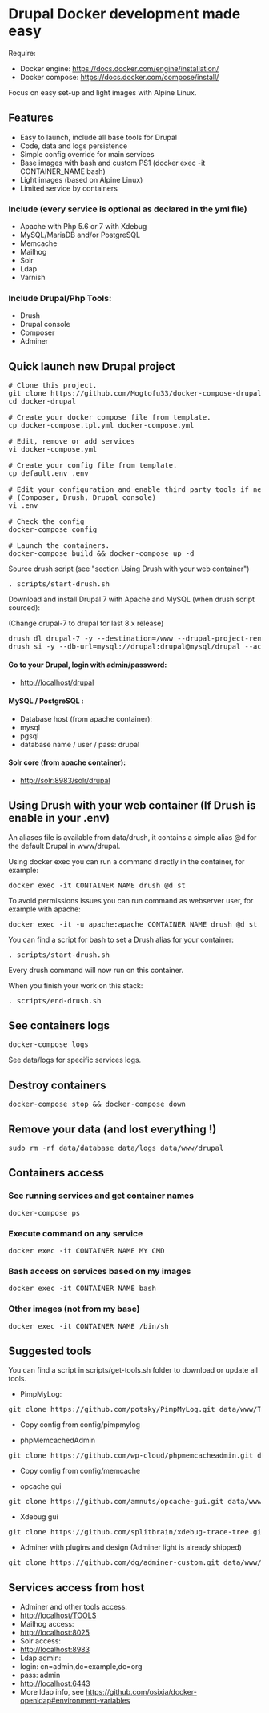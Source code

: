# Drupal Docker development made easy

Require:

* Docker engine: https://docs.docker.com/engine/installation/
* Docker compose: https://docs.docker.com/compose/install/

Focus on easy set-up and light images with Alpine Linux.

## Features
* Easy to launch, include all base tools for Drupal
* Code, data and logs persistence
* Simple config override for main services
* Base images with bash and custom PS1 (docker exec -it CONTAINER_NAME bash)
* Light images (based on Alpine Linux)
* Limited service by containers

### Include (every service is optional as declared in the yml file)
* Apache with Php 5.6 or 7 with Xdebug
* MySQL/MariaDB and/or PostgreSQL
* Memcache
* Mailhog
* Solr
* Ldap
* Varnish

### Include Drupal/Php Tools:
* Drush
* Drupal console
* Composer
* Adminer

## Quick launch new Drupal project

<pre>
# Clone this project.
git clone https://github.com/Mogtofu33/docker-compose-drupal.git docker-drupal
cd docker-drupal

# Create your docker compose file from template.
cp docker-compose.tpl.yml docker-compose.yml

# Edit, remove or add services
vi docker-compose.yml

# Create your config file from template.
cp default.env .env

# Edit your configuration and enable third party tools if needed
# (Composer, Drush, Drupal console)
vi .env

# Check the config
docker-compose config

# Launch the containers.
docker-compose build && docker-compose up -d
</pre>

Source drush script (see "section Using Drush with your web container")
<pre>. scripts/start-drush.sh</pre>

Download and install Drupal 7 with Apache and MySQL (when drush script sourced):

(Change drupal-7 to drupal for last 8.x release)
<pre>
drush dl drupal-7 -y --destination=/www --drupal-project-rename
drush si -y --db-url=mysql://drupal:drupal@mysql/drupal --account-name=admin --account-pass=password
</pre>

#### Go to your Drupal, login with admin/password:

* [http://localhost/drupal](http://localhost/drupal)

#### MySQL / PostgreSQL :
* Database host (from apache  container):
 * mysql
 * pgsql
* database name / user / pass: drupal

#### Solr core (from apache container):
* [http://solr:8983/solr/drupal](http://solr:8983/solr/drupal)

## Using Drush with your web container (If Drush is enable in your .env)

An aliases file is available from data/drush, it contains a simple alias @d for the default Drupal in www/drupal.

Using docker exec you can run a command directly in the container, for example:
<pre>docker exec -it CONTAINER_NAME drush @d st</pre>

To avoid permissions issues you can run command as webserver user, for example with apache:
<pre>docker exec -it -u apache:apache CONTAINER_NAME drush @d st</pre>

You can find a script for bash to set a Drush alias for your container:
<pre>. scripts/start-drush.sh</pre>
Every drush command will now run on this container.

When you finish your work on this stack:
<pre>. scripts/end-drush.sh</pre>

## See containers logs
<pre>docker-compose logs</pre>

See data/logs for specific services logs.

## Destroy containers
<pre>docker-compose stop && docker-compose down</pre>

## Remove your data (and lost everything !)
<pre>sudo rm -rf data/database data/logs data/www/drupal</pre>

## Containers access

### See running services and get container names
<pre>docker-compose ps</pre>

### Execute command on any service
<pre>docker exec -it CONTAINER_NAME MY_CMD</pre>

### Bash access on services based on my images
<pre>docker exec -it CONTAINER_NAME bash</pre>

### Other images (not from my base)
<pre>docker exec -it CONTAINER_NAME /bin/sh</pre>

## Suggested tools

You can find a script in scripts/get-tools.sh folder to download or update all tools.

- PimpMyLog:
<pre>git clone https://github.com/potsky/PimpMyLog.git data/www/TOOLS/PimpMyLog</pre>

- Copy config from config/pimpmylog

- phpMemcachedAdmin
<pre>git clone https://github.com/wp-cloud/phpmemcacheadmin.git data/www/TOOLS/PhpMemcachedAdmin</pre>

- Copy config from config/memcache

- opcache gui
<pre>git clone https://github.com/amnuts/opcache-gui.git data/www/TOOLS/Opcache-gui</pre>

- Xdebug gui
<pre>git clone https://github.com/splitbrain/xdebug-trace-tree.git data/www/TOOLS/Xdebug-trace</pre>

- Adminer with plugins and design (Adminer light is already shipped)
<pre>git clone https://github.com/dg/adminer-custom.git data/www/TOOLS/adminer</pre>

## Services access from host

* Adminer and other tools access:
 * [http://localhost/TOOLS](http://localhost/TOOLS)
* Mailhog access:
 * [http://localhost:8025](http://localhost:8025)
* Solr access:
 * [http://localhost:8983](http://localhost:8983)
* Ldap admin:
 * login: cn=admin,dc=example,dc=org
 * pass: admin
 * [http://localhost:6443](http://localhost:6443)
* More ldap info, see https://github.com/osixia/docker-openldap#environment-variables
